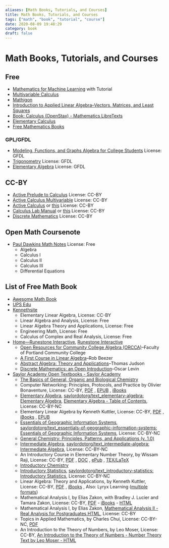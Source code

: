 ```yaml
---
aliases: [Math Books, Tutorials, and Courses]
title: Math Books, Tutorials, and Courses
tags: ["math", "book", "tutorial", "course"]
date: 2020-08-09 19:48:29
category: book
draft: false
---
```


# Math Books, Tutorials, and Courses

## Free

- [Mathematics for Machine Learning](https://mml-book.github.io/) with Tutorial
- [Multivariable Calculus](https://mathinsight.org/thread/multivar)
- [Mathigon](https://mathigon.org/)
- [Introduction to Applied Linear Algebra–Vectors, Matrices, and Least Squares](https://web.stanford.edu/~boyd/vmls/)
- [Book: Calculus (OpenStax) - Mathematics LibreTexts](https://math.libretexts.org/Bookshelves/Calculus/Book%3A_Calculus_(OpenStax))
- [Elementary Calculus](https://www.math.wisc.edu/~keisler/calc.html)
- [Free Mathematics Books](http://www.e-booksdirectory.com/mathematics.php)

### GPL/GFDL

- [Modeling, Functions, and Graphs Algebra for College Students](https://yoshiwarabooks.org/mfg/) License: GFDL
- [Trigonometry](https://yoshiwarabooks.org/trig/) License: GFDL
- [Elementary Algebra](https://yoshiwarabooks.org/elem-alg/) License: GFDL

## CC-BY

- [Active Prelude to Calculus](https://activecalculus.org/APC.html) License: CC-BY
- [Active Calculus Multivariable](https://activecalculus.org/ACM.html) License: CC-BY
- [Active Calculus](https://activecalculus.org//ACS.html) or [this](https://activecalculus.org/single/frontmatter.html) License: CC-BY
- [Calculus Lab Manual](https://spaces.pcc.edu/display/MS/Calculus+Lab+Manuals) or [this](https://spot.pcc.edu/math/clm/clm.html) License: CC-BY
- [Discrete Mathematics](https://discrete.openmathbooks.org/dmoi3.html) License: CC-BY

## Open Math Coursenote

- [Paul Dawkins Math Notes](https://tutorial.math.lamar.edu/) License: Free
    - Algebra
    - Calculus I
    - Calculus II
    - Calculus III
    - Differential Equations

## List of Free Math Book

- [Awesome Math Book](https://github.com/rossant/awesome-math)
- [UPS Edu](https://linear.ups.edu/curriculum.html)
- [Kennethsite](https://klkuttler.com/)
    - Elementary Linear Algebra, License: CC-BY
    - Linear Algebra and Analysis, License: Free
    - Linear Algebra Theory and Applications, License: Free
    - Engineering Math, License: Free
    - Calculus of Complex and Real Analysis, License: Free
- [Home—Runestone Interactive](https://runestoneinteractive.org/#), [Runestone Interactive](https://github.com/RunestoneInteractive/)
    - [Open Resources for Community College Algebra (ORCCA)](https://runestone.academy/runestone/books/published/orcca/index.html)–Faculty of Portland Community College
    - [A First Course in Linear Algebra](https://runestone.academy/runestone/books/published/fcla/index.html)–Rob Beezer
    - [Abstract Algebra: Theory and Applications](https://runestone.academy/runestone/books/published/aata/index.html)–Thomas Judson
    - [Discrete Mathematics: an Open Introduction](https://runestone.academy/runestone/books/published/dmoi/index.html)–Oscar Levin
- [Saylor Academy Open Textbooks - Saylor Academy](https://www.saylor.org/books/)
    - [The Basics of General, Organic and Biological Chemistry](https://saylordotorg.github.io/text_the-basics-of-general-organic-and-biological-chemistry/)
    - Computer Networking: Principles, Protocols, and Practice by Olivier Bonaventure, License: CC-BY, [PDF](https://resources.saylor.org/wwwresources/archived/site/wp-content/uploads/2012/02/Computer-Networking-Principles-Bonaventure-1-30-31-OTC1.pdf) , [EPUB](https://resources.saylor.org/wwwresources/archived/site/wp-content/uploads/2012/05/ComputerNetworkingPrinciples_v2.epub) , [iBooks](https://itunes.apple.com/us/book/computer-networking-principles/id545677596?mt=11)
    - [Elementary Algebra](https://saylordotorg.github.io/text_elementary-algebra/), [saylordotorg/text_elementary-algebra: Elementary Algebra](https://github.com/saylordotorg/text_elementary-algebra), [Elementary Algebra - Table of Contents](https://saylordotorg.github.io/text_elementary-algebra/index.html), License: CC-BY-NC
    - Elementary Linear Algebra by Kenneth Kuttler, License: CC-BY, [PDF](https://resources.saylor.org/wwwresources/archived/site/wp-content/uploads/2012/02/Elementary-Linear-Algebra-1-30-11-Kuttler-OTC.pdf) , [iBooks](https://itunes.apple.com/us/book/elementary-linear-algebra/id540038777?mt=11) , [EPUB](https://resources.saylor.org/wwwresources/archived/site/wp-content/uploads/2013/05/ElementaryLinearAlgebra_v2-EDITS-10-10-2012.epub)
    - [Essentials of Geographic Information Systems](https://saylordotorg.github.io/text_essentials-of-geographic-information-systems/), [saylordotorg/text_essentials-of-geographic-information-systems: Essentials of Geographic Information Systems](https://github.com/saylordotorg/text_essentials-of-geographic-information-systems), License: CC-BY-NC
    - [General Chemistry: Principles, Patterns, and Applications (v. 1.0)](https://saylordotorg.github.io/text_general-chemistry-principles-patterns-and-applications-v1.0/)
    - [Intermediate Algebra](https://saylordotorg.github.io/text_intermediate-algebra/), [saylordotorg/text_intermediate-algebra: Intermediate Algebra](https://github.com/saylordotorg/text_intermediate-algebra), License: CC-BY-NC
    - An Introductory Course in Elementary Number Theory, by Wissam Raji, License: CC-BY, [PDF](https://resources.saylor.org/wwwresources/archived/site/wp-content/uploads/2013/05/An-Introductory-in-Elementary-Number-Theory.pdf) , [DOC](https://resources.saylor.org/wwwresources/archived/site/wp-content/uploads/2013/05/An-Introductory-in-Elementary-Number-Theory.doc) , [ePub](https://resources.saylor.org/wwwresources/archived/site/wp-content/uploads/2013/05/An-Introductory-in-Elementary-Number-Theory.epub) , [TEX/LaTeX](https://resources.saylor.org/wwwresources/archived/site/wp-content/uploads/2013/05/An-Introductory-in-Elementary-Number-Theory.tex)
    - [Introductory Chemistry](https://saylordotorg.github.io/text_introductory-chemistry/)
    - [Introductory Statistics](https://saylordotorg.github.io/text_introductory-statistics/), [saylordotorg/text_introductory-statistics: Introductory Statistics](https://github.com/saylordotorg/text_introductory-statistics), License: CC-BY-NC
    - Linear Algebra: Theory and Applications, by Kenneth Kuttler, License: CC-BY, [PDF](https://resources.saylor.org/wwwresources/archived/site/wp-content/uploads/2012/02/Linear-Algebra-Kuttler-1-30-11-OTC.pdf) , [iBooks](https://itunes.apple.com/us/book/linear-algebra-theory-applications/id553290698?mt=11) , Also: Lyryx Learning ([multiple formats](https://lyryx.com/products/mathematics/first-course-linear-algebra/))
    - Mathematical Analysis I, by Elias Zakon, with Bradley J. Lucier and Tamara Zakon, License: CC-BY, [PDF](https://resources.saylor.org/wwwresources/archived/site/wp-content/uploads/2012/02/Real-Analysis-I-Zakon-1-30-11-OTC.pdf) - [iBooks](https://itunes.apple.com/us/book/mathematical-analysis/id539665316?mt=11) - [HTML](http://www.trillia.com/zakon-analysisI.html)
    - Mathematical Analysis I, by Elias Zakon, [Mathematical Analysis II - Real Analysis for Postgraduates HTML](http://www.trillia.com/zakon-analysisII.html), License: CC-BY
    - Topics in Applied Mathematics, by Charles Chui, License: CC-BY-NC, [PDF](https://resources.saylor.org/wwwresources/archived/site/wp-content/uploads/2014/11/MA304-TopicsInAppliedMathematics-FINAL.pdf)
    - An Introduction to the Theory of Numbers, by Leo Moser, License: CC-BY, [An Introduction to the Theory of Numbers - Number Theory Text by Leo Moser - HTML](http://www.trillia.com/moser-number.html)
